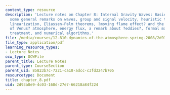 ```yaml
---
content_type: resource
description: 'Lecture notes on Chapter 8: Internal Gravity Waves: Basics. Topics include
  some general remarks on waves, group and signal velocity, heuristic theory (no rotation),
  linearization, Eliassen-Palm theorems, ?moving flame effect? and the super-rotation
  of Venus? atmosphere, energy flux, a remark about ?eddies?, formal mathematical
  treatment, and numerical algorithms.'
file: /media/courses/12-810-dynamics-of-the-atmosphere-spring-2008/2d93a8e94c03168d27e766218a84f224_chapter_8.pdf
file_type: application/pdf
learning_resource_types:
- Lecture Notes
ocw_type: OCWFile
parent_title: Lecture Notes
parent_type: CourseSection
parent_uid: 85823b7c-7221-ca10-adcc-c3fd3247b705
resourcetype: Document
title: chapter_8.pdf
uid: 2d93a8e9-4c03-168d-27e7-66218a84f224
---
```

